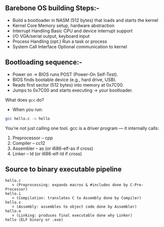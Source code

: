 ## Barebone OS building Steps:-
- Build a bootloader in NASM (512 bytes) that loads and starts the kernel
- Kernel Core	Memory setup, hardware abstraction
- Interrupt Handling	Basic CPU and device interrupt support
- I/O	VGA/serial output, keyboard input
- Process Handling (opt.)	Run a task or process
- System Call Interface	Optional communication to kernel

## Bootloading sequence:-
- Power on → BIOS runs POST (Power-On Self-Test).
- BIOS finds bootable device (e.g., hard drive, USB).
- Reads first sector (512 bytes) into memory at 0x7C00.
- Jumps to 0x7C00 and starts executing → your bootloader.

What does `gcc` do?
- When you run:
```bash
gcc hello.c -o hello
```

You're not just calling one tool. gcc is a driver program — it internally calls:
1. Preprocessor – cpp
2. Compiler – cc12
3. Assembler – as (or i686-elf-as if cross)
4. Linker – ld (or i686-elf-ld if cross)

## Source to binary executable pipeline
```
hello.c 
   ⬇ (Preprocessing: expands macros & #includes done by C-Pre-Processor)
hello.i 
   ⬇ (Compilation: translates C to Assembly done by Compiler)
hello.s 
   ⬇ (Assembly: assembles to object code done by Assembler)
hello.o 
   ⬇ (Linking: produces final executable done why Linker)
hello (ELF binary or .exe)
```
